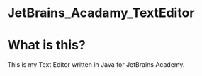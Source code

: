 # JetBrains_Acadamy_TextEditor
# What is this?
This is my Text Editor written in Java for JetBrains Academy.
